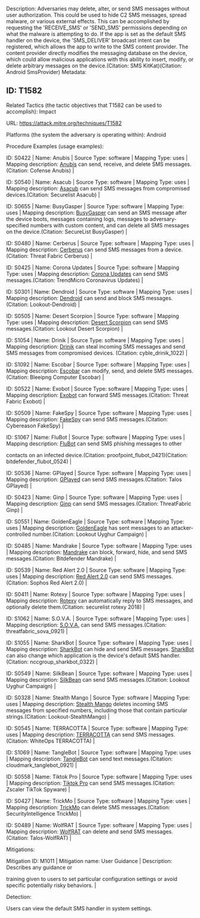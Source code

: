 Description: Adversaries may delete, alter, or send SMS messages without user authorization. This could be used to hide C2 SMS messages, spread malware, or various external effects. This can be accomplished by requesting the 'RECEIVE_SMS' or 'SEND_SMS' permissions depending on what the malware is attempting to do. If the app is set as the default SMS handler on the device, the 'SMS_DELIVER' broadcast intent can be registered, which allows the app to write to the SMS content provider. The content provider directly modifies the messaging database on the device, which could allow malicious applications with this ability to insert, modify, or delete arbitrary messages on the device.(Citation: SMS KitKat)(Citation: Android SmsProvider) Metadata:

## ID: T1582

Related Tactics (the tactic objectives that T1582 can be used to accomplish): Impact

URL: https://attack.mitre.org/techniques/T1582

Platforms (the system the adversary is operating within): Android

Procedure Examples (usage examples):

ID: S0422 | Name: Anubis | Source Type: software | Mapping Type: uses | Mapping description: [Anubis](https://attack.mitre.org/software/S0422) can send, receive, and delete SMS messages.(Citation: Cofense Anubis) |

ID: S0540 | Name: Asacub | Source Type: software | Mapping Type: uses | Mapping description: [Asacub](https://attack.mitre.org/software/S0540) can send SMS messages from compromised devices.(Citation: Securelist Asacub) |

ID: S0655 | Name: BusyGasper | Source Type: software | Mapping Type: uses | Mapping description: [BusyGasper](https://attack.mitre.org/software/S0655) can send an SMS message after the device boots, messages containing logs, messages to adversary-specified numbers with custom content, and can delete all SMS messages on the device.(Citation: SecureList BusyGasper) |

ID: S0480 | Name: Cerberus | Source Type: software | Mapping Type: uses | Mapping description: [Cerberus](https://attack.mitre.org/software/S0480) can send SMS messages from a device.(Citation: Threat Fabric Cerberus) |

ID: S0425 | Name: Corona Updates | Source Type: software | Mapping Type: uses | Mapping description: [Corona Updates](https://attack.mitre.org/software/S0425) can send SMS messages.(Citation: TrendMicro Coronavirus Updates) |

ID: S0301 | Name: Dendroid | Source Type: software | Mapping Type: uses | Mapping description: [Dendroid](https://attack.mitre.org/software/S0301) can send and block SMS messages.(Citation: Lookout-Dendroid) |

ID: S0505 | Name: Desert Scorpion | Source Type: software | Mapping Type: uses | Mapping description: [Desert Scorpion](https://attack.mitre.org/software/S0505) can send SMS messages.(Citation: Lookout Desert Scorpion) |

ID: S1054 | Name: Drinik | Source Type: software | Mapping Type: uses | Mapping description: [Drinik](https://attack.mitre.org/software/S1054) can steal incoming SMS messages and send SMS messages from compromised devices. (Citation: cyble_drinik_1022) |

ID: S1092 | Name: Escobar | Source Type: software | Mapping Type: uses | Mapping description: [Escobar](https://attack.mitre.org/software/S1092) can modify, send, and delete SMS messages.(Citation: Bleeipng Computer Escobar) |

ID: S0522 | Name: Exobot | Source Type: software | Mapping Type: uses | Mapping description: [Exobot](https://attack.mitre.org/software/S0522) can forward SMS messages.(Citation: Threat Fabric Exobot) |

ID: S0509 | Name: FakeSpy | Source Type: software | Mapping Type: uses | Mapping description: [FakeSpy](https://attack.mitre.org/software/S0509) can send SMS messages.(Citation: Cybereason FakeSpy) |

ID: S1067 | Name: FluBot | Source Type: software | Mapping Type: uses | Mapping description: [FluBot](https://attack.mitre.org/software/S1067) can send SMS phishing messages to other

contacts on an infected device.(Citation: proofpoint_flubot_0421)(Citation: bitdefender_flubot_0524) |

ID: S0536 | Name: GPlayed | Source Type: software | Mapping Type: uses | Mapping description: [GPlayed](https://attack.mitre.org/software/S0536) can send SMS messages.(Citation: Talos GPlayed) |

ID: S0423 | Name: Ginp | Source Type: software | Mapping Type: uses | Mapping description: [Ginp](https://attack.mitre.org/software/S0423) can send SMS messages.(Citation: ThreatFabric Ginp) |

ID: S0551 | Name: GoldenEagle | Source Type: software | Mapping Type: uses | Mapping description: [GoldenEagle](https://attack.mitre.org/software/S0551) has sent messages to an attacker-controlled number.(Citation: Lookout Uyghur Campaign) |

ID: S0485 | Name: Mandrake | Source Type: software | Mapping Type: uses | Mapping description: [Mandrake](https://attack.mitre.org/software/S0485) can block, forward, hide, and send SMS messages.(Citation: Bitdefender Mandrake) |

ID: S0539 | Name: Red Alert 2.0 | Source Type: software | Mapping Type: uses | Mapping description: [Red Alert 2.0](https://attack.mitre.org/software/S0539) can send SMS messages.(Citation: Sophos Red Alert 2.0) |

ID: S0411 | Name: Rotexy | Source Type: software | Mapping Type: uses | Mapping description: [Rotexy](https://attack.mitre.org/software/S0411) can automatically reply to SMS messages, and optionally delete them.(Citation: securelist rotexy 2018) |

ID: S1062 | Name: S.O.V.A. | Source Type: software | Mapping Type: uses | Mapping description: [S.O.V.A.](https://attack.mitre.org/software/S1062) can send SMS messages.(Citation: threatfabric_sova_0921) |

ID: S1055 | Name: SharkBot | Source Type: software | Mapping Type: uses | Mapping description: [SharkBot](https://attack.mitre.org/software/S1055) can hide and send SMS messages. [SharkBot](https://attack.mitre.org/software/S1055) can also change which application is the device's default SMS handler.(Citation: nccgroup_sharkbot_0322) |

ID: S0549 | Name: SilkBean | Source Type: software | Mapping Type: uses | Mapping description: [SilkBean](https://attack.mitre.org/software/S0549) can send SMS messages.(Citation: Lookout Uyghur Campaign) |

ID: S0328 | Name: Stealth Mango | Source Type: software | Mapping Type: uses | Mapping description: [Stealth Mango](https://attack.mitre.org/software/S0328) deletes incoming SMS messages from specified numbers, including those that contain particular strings.(Citation: Lookout-StealthMango) |

ID: S0545 | Name: TERRACOTTA | Source Type: software | Mapping Type: uses | Mapping description: [TERRACOTTA](https://attack.mitre.org/software/S0545) can send SMS messages.(Citation: WhiteOps TERRACOTTA) |

ID: S1069 | Name: TangleBot | Source Type: software | Mapping Type: uses | Mapping description: [TangleBot](https://attack.mitre.org/software/S1069) can send text messages.(Citation: cloudmark_tanglebot_0921) |

ID: S0558 | Name: Tiktok Pro | Source Type: software | Mapping Type: uses | Mapping description: [Tiktok Pro](https://attack.mitre.org/software/S0558) can send SMS messages.(Citation: Zscaler TikTok Spyware) |

ID: S0427 | Name: TrickMo | Source Type: software | Mapping Type: uses | Mapping description: [TrickMo](https://attack.mitre.org/software/S0427) can delete SMS messages.(Citation: SecurityIntelligence TrickMo) |

ID: S0489 | Name: WolfRAT | Source Type: software | Mapping Type: uses | Mapping description: [WolfRAT](https://attack.mitre.org/software/S0489) can delete and send SMS messages.(Citation: Talos-WolfRAT) |

Mitigations:

Mitigation ID: M1011 | Mitigation name: User Guidance | Description: Describes any guidance or

training given to users to set particular configuration settings or avoid specific potentially risky behaviors. |

Detection:

Users can view the default SMS handler in system settings.